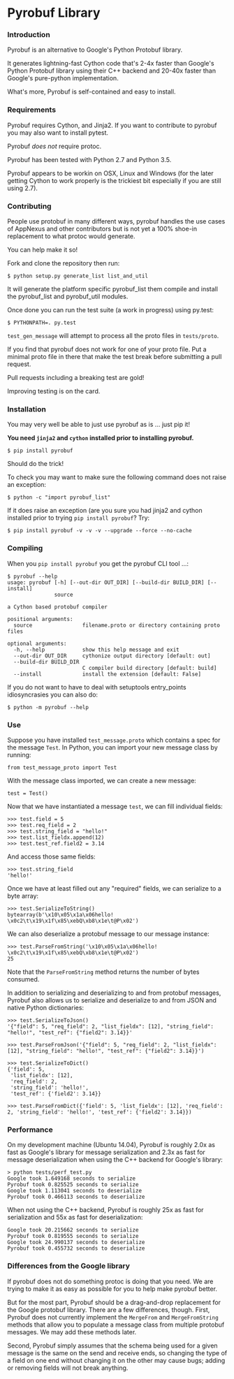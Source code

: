 # Pyrobuf Library

### Introduction

Pyrobuf is an alternative to Google's Python Protobuf library.

It generates lightning-fast Cython code that's 2-4x faster than Google's Python
Protobuf library using their C++ backend and 20-40x faster than Google's pure-python
implementation.

What's more, Pyrobuf is self-contained and easy to install.


### Requirements

Pyrobuf requires Cython, and Jinja2. If you want to contribute to pyrobuf you
may also want to install pytest.

Pyrobuf *does not* require protoc.

Pyrobuf has been tested with Python 2.7 and Python 3.5.

Pyrobuf appears to be workin on OSX, Linux and Windows (for the later getting
Cython to work properly is the trickiest bit especially if you are still using
2.7).


### Contributing

People use protobuf in many different ways, pyrobuf handles the use cases of
AppNexus and other contributors but is not yet a 100% shoe-in replacement to
what protoc would generate.

You can help make it so!

Fork and clone the repository then run:

    $ python setup.py generate_list list_and_util

It will generate the platform specific pyrobuf_list them compile and install
the pyrobuf_list and pyrobuf_util modules.

Once done you can run the test suite (a work in progress) using py.test:

    $ PYTHONPATH=. py.test

`test_gen_message` will attempt to process all the proto files in
`tests/proto`.

If you find that pyrobuf does not work for one of your proto file. Put a minimal
proto file in there that make the test break before submitting a pull request.

Pull requests including a breaking test are gold!

Improving testing is on the card.


### Installation

You may very well be able to just use pyrobuf as is ... just pip it!

**You need `jinja2` and `cython` installed prior to installing pyrobuf.**
```
$ pip install pyrobuf
```
Should do the trick!

To check you may want to make sure the following command does not raise an
exception:

    $ python -c "import pyrobuf_list"

If it does raise an exception (are you sure you had jinja2 and cython installed
prior to trying `pip install pyrobuf`? Try:

```
$ pip install pyrobuf -v -v -v --upgrade --force --no-cache
```


### Compiling

When you `pip install pyrobuf` you get the pyrobuf CLI tool ...:

    $ pyrobuf --help
    usage: pyrobuf [-h] [--out-dir OUT_DIR] [--build-dir BUILD_DIR] [--install]
                   source

    a Cython based protobuf compiler

    positional arguments:
      source                filename.proto or directory containing proto files

    optional arguments:
      -h, --help            show this help message and exit
      --out-dir OUT_DIR     cythonize output directory [default: out]
      --build-dir BUILD_DIR
                            C compiler build directory [default: build]
      --install             install the extension [default: False]

If you do not want to have to deal with setuptools entry_points idiosyncrasies
you can also do:

    $ python -m pyrobuf --help


### Use

Suppose you have installed `test_message.proto` which contains a spec for the
message `Test`. In Python, you can import your new message class by running:
```
from test_message_proto import Test
```

With the message class imported, we can create a new message:
```
test = Test()
```

Now that we have instantiated a message `test`, we can fill individual fields:
```
>>> test.field = 5
>>> test.req_field = 2
>>> test.string_field = "hello!"
>>> test.list_fieldx.append(12)
>>> test.test_ref.field2 = 3.14
```

And access those same fields:
```
>>> test.string_field
'hello!'
```

Once we have at least filled out any "required" fields, we can serialize to a
byte array:
```
>>> test.SerializeToString()
bytearray(b'\x10\x05\x1a\x06hello! \x0c2\t\x19\x1f\x85\xebQ\xb8\x1e\t@P\x02')
```

We can also deserialize a protobuf message to our message instance:
```
>>> test.ParseFromString('\x10\x05\x1a\x06hello! \x0c2\t\x19\x1f\x85\xebQ\xb8\x1e\t@P\x02')
25
```
Note that the `ParseFromString` method returns the number of bytes consumed.

In addition to serializing and deserializing to and from protobuf messages,
Pyrobuf also allows us to serialize and deserialize to and from JSON and native
Python dictionaries:
```
>>> test.SerializeToJson()
'{"field": 5, "req_field": 2, "list_fieldx": [12], "string_field": "hello!", "test_ref": {"field2": 3.14}}'

>>> test.ParseFromJson('{"field": 5, "req_field": 2, "list_fieldx": [12], "string_field": "hello!", "test_ref": {"field2": 3.14}}')

>>> test.SerializeToDict()
{'field': 5,
 'list_fieldx': [12],
 'req_field': 2,
 'string_field': 'hello!',
 'test_ref': {'field2': 3.14}}

>>> test.ParseFromDict({'field': 5, 'list_fieldx': [12], 'req_field': 2, 'string_field': 'hello!', 'test_ref': {'field2': 3.14}})
```

### Performance

On my development machine (Ubuntu 14.04), Pyrobuf is roughly 2.0x as fast as
Google's library for message serialization and 2.3x as fast for message
deserialization when using the C++ backend for Google's library:
```
> python tests/perf_test.py
Google took 1.649168 seconds to serialize
Pyrobuf took 0.825525 seconds to serialize
Google took 1.113041 seconds to deserialize
Pyrobuf took 0.466113 seconds to deserialize
```

When not using the C++ backend, Pyrobuf is roughly 25x as fast for serialization
and 55x as fast for deserialization:
```
Google took 20.215662 seconds to serialize
Pyrobuf took 0.819555 seconds to serialize
Google took 24.990137 seconds to deserialize
Pyrobuf took 0.455732 seconds to deserialize
```

### Differences from the Google library

If pyrobuf does not do something protoc is doing that you need. We are
trying to make it as easy as possible for you to help make pyrobuf better.

But for the most part, Pyrobuf should be a drag-and-drop replacement for the Google
protobuf library. There are a few differences, though. First, Pyrobuf does not
currently implement the `MergeFrom` and `MergeFromString` methods that allow you
to populate a message class from multiple protobuf messages. We may add these
methods later.

Second, Pyrobuf simply assumes that the schema being used for a given message
is the same on the send and receive ends, so changing the type of a field on
one end without changing it on the other may cause bugs; adding or removing
fields will not break anything.
